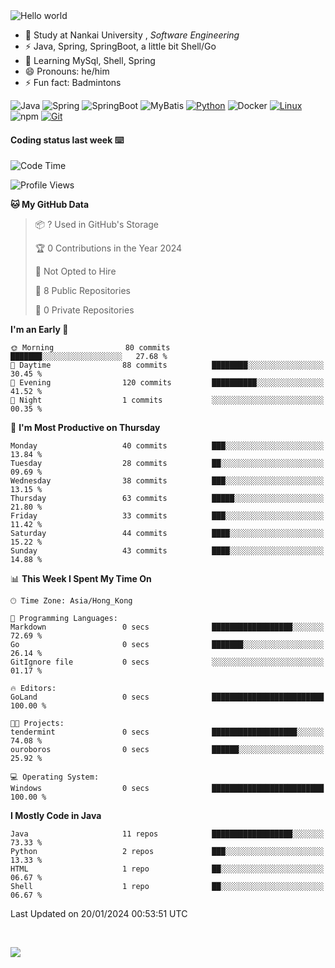 

<img src="https://raw.githubusercontent.com/sagar-viradiya/sagar-viradiya/master/resources/banner.png" alt="Hello world">


<br/>


- 🍻  Study at Nankai University , _Software Engineering_
- ⚡  Java, Spring, SpringBoot, a little bit Shell/Go
- 🌱 Learning MySql, Shell, Spring
- 😄 Pronouns: he/him
- ⚡ Fun fact: Badmintons

![Java](https://img.shields.io/badge/-Java-007396?style=flat-square&logo=java&logoColor=ffffff)
![Spring](https://img.shields.io/badge/-Spring-green)
![SpringBoot](https://img.shields.io/badge/-SpringBoot-green)
![MyBatis](https://img.shields.io/badge/-MyBatis-yellowgreen)
[![Python](https://img.shields.io/badge/-Python-3776AB?style=flat-square&logo=python&logoColor=ffffff)](https://www.python.org/)
![Docker](https://img.shields.io/badge/Docker-2496ED?style=flat-square&logo=docker&logoColor=ffffff)
[![Linux](https://img.shields.io/badge/-Linux-333333?style=flat-square&logo=linux&logoColor=white)](https://www.linuxfoundation.org/)
![npm](https://img.shields.io/badge/-NPM-CB3837?style=flat-square&logo=npm&logoColor=white)
[![Git](https://img.shields.io/badge/-Git-f05032?style=flat-square&logo=git&logoColor=white)](https://git-scm.com/)

#### Coding status last week ⌨️

<!--START_SECTION:waka-->
![Code Time](http://img.shields.io/badge/Code%20Time-615%20hrs%2036%20mins-blue)

![Profile Views](http://img.shields.io/badge/Profile%20Views-0-blue)

**🐱 My GitHub Data** 

> 📦 ? Used in GitHub's Storage 
 > 
> 🏆 0 Contributions in the Year 2024
 > 
> 🚫 Not Opted to Hire
 > 
> 📜 8 Public Repositories 
 > 
> 🔑 0 Private Repositories 
 > 
**I'm an Early 🐤** 

```text
🌞 Morning                80 commits          ███████░░░░░░░░░░░░░░░░░░   27.68 % 
🌆 Daytime                88 commits          ████████░░░░░░░░░░░░░░░░░   30.45 % 
🌃 Evening                120 commits         ██████████░░░░░░░░░░░░░░░   41.52 % 
🌙 Night                  1 commits           ░░░░░░░░░░░░░░░░░░░░░░░░░   00.35 % 
```
📅 **I'm Most Productive on Thursday** 

```text
Monday                   40 commits          ███░░░░░░░░░░░░░░░░░░░░░░   13.84 % 
Tuesday                  28 commits          ██░░░░░░░░░░░░░░░░░░░░░░░   09.69 % 
Wednesday                38 commits          ███░░░░░░░░░░░░░░░░░░░░░░   13.15 % 
Thursday                 63 commits          █████░░░░░░░░░░░░░░░░░░░░   21.80 % 
Friday                   33 commits          ███░░░░░░░░░░░░░░░░░░░░░░   11.42 % 
Saturday                 44 commits          ████░░░░░░░░░░░░░░░░░░░░░   15.22 % 
Sunday                   43 commits          ████░░░░░░░░░░░░░░░░░░░░░   14.88 % 
```


📊 **This Week I Spent My Time On** 

```text
🕑︎ Time Zone: Asia/Hong_Kong

💬 Programming Languages: 
Markdown                 0 secs              ██████████████████░░░░░░░   72.69 % 
Go                       0 secs              ███████░░░░░░░░░░░░░░░░░░   26.14 % 
GitIgnore file           0 secs              ░░░░░░░░░░░░░░░░░░░░░░░░░   01.17 % 

🔥 Editors: 
GoLand                   0 secs              █████████████████████████   100.00 % 

🐱‍💻 Projects: 
tendermint               0 secs              ███████████████████░░░░░░   74.08 % 
ouroboros                0 secs              ██████░░░░░░░░░░░░░░░░░░░   25.92 % 

💻 Operating System: 
Windows                  0 secs              █████████████████████████   100.00 % 
```

**I Mostly Code in Java** 

```text
Java                     11 repos            ██████████████████░░░░░░░   73.33 % 
Python                   2 repos             ███░░░░░░░░░░░░░░░░░░░░░░   13.33 % 
HTML                     1 repo              ██░░░░░░░░░░░░░░░░░░░░░░░   06.67 % 
Shell                    1 repo              ██░░░░░░░░░░░░░░░░░░░░░░░   06.67 % 
```




 Last Updated on 20/01/2024 00:53:51 UTC
<!--END_SECTION:waka-->

<br/>

![](https://github-profile-trophy.vercel.app/?username=quincysky&column=7)







